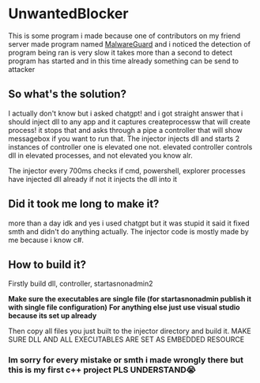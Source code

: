 # UnwantedBlocker
This is some program i made because one of contributors on my friend server made program named [MalwareGuard](https://github.com/0xresetti/malwareguard) and i noticed the detection of program being ran is very slow it takes more than a second to detect program has started and in this time already something can be send to attacker
## So what's the solution?
I actually don't know but i asked chatgpt! and i got straight answer that i should inject dll to any app and it captures createprocessw that will create process! it stops that and asks through a pipe a controller that will show messagebox if you want to run that. The injector injects dll and starts 2 instances of controller one is elevated one not. elevated controller controls dll in elevated processes, and not elevated you know alr.

The injector every 700ms checks if cmd, powershell, explorer processes have injected dll already if not it injects the dll into it
## Did it took me long to make it?
more than a day idk and yes i used chatgpt but it was stupid it said it fixed smth and didn't do anything actually. The injector code is mostly made by me because i know c#.

## How to build it?
Firstly build dll, controller, startasnonadmin2

**Make sure the executables are single file (for startasnonadmin publish it with single file configuration)**
**For anything else just use visual studio because its set up already**

Then copy all files you just built to the injector directory and build it. MAKE SURE DLL AND ALL EXECUTABLES ARE SET AS EMBEDDED RESOURCE

### Im sorry for every mistake or smth i made wrongly there but this is my first c++ project PLS UNDERSTAND😭
